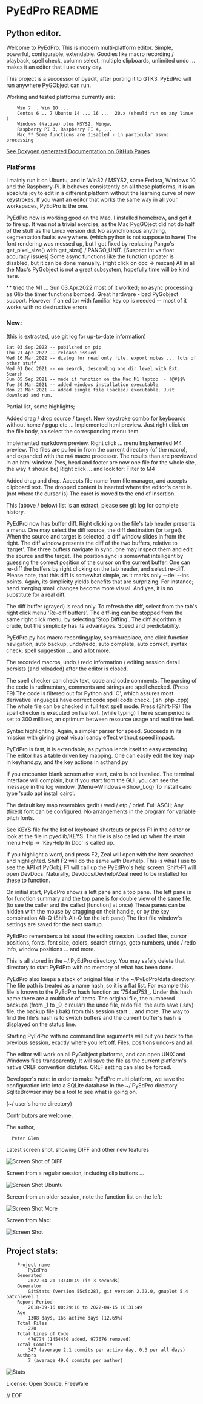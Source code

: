 #   PyEdPro README

## Python editor.

   Welcome to PyEdPro. This is modern multi-platform editor. Simple, powerful,
configurable, extendable. Goodies like macro recording / playback, spell check,
column select, multiple clipboards, unlimited undo ... makes it an editor
that I use every day.

   This project is a successor of pyedit, after porting it to GTK3. PyEdPro
 will run anywhere PyGObject can run.

  Working and tested platforms currently are:

        Win 7 .. Win 10 ...
        Centos 6 .. 7 Ubuntu 14 ... 16 ...  20.x (should run on any linux )
        Windows (Native) plus MSYS2, Mingw,
        Raspberry PI 3, Raspberry PI 4, ...
        Mac ** Some functions are disabled - in particular async processing

[See Doxygen generated Documentation on GitHub Pages](https://pglen.github.io/pyedpro/html/)

### Platforms

  I mainly run it on Ubuntu, and in Win32 / MSYS2, some Fedora, Windows 10,
and the Raspberry-Pi. It behaves consistently on all these platforms,
it is an absolute joy to edit in a different platform without the learning
curve of new keystrokes.  If you want an editor  that works the same way in
all your workspaces, PyEdPro is the one.

 PyEdPro now is working good on the Mac. I installed homebrew, and got it to fire up. It
was not a trivial exercise, as the Mac PygGOject did not do half of the stuff as the
Linux version did. No asynchronous  anything, segmentation faults everywhere. (which python
is not suppose to have)
  The font rendering was messed up, but I got fixed by replacing Pango's
get_pixel_size() with get_size() / PANGO_UNIT. [Suspect int vs float accuracy issues]
  Some async functions like the function updater is disabled, but it can be done
manually. (right click on doc -> rescan) All in all the Mac's PyGobject is not a great
subsystem, hopefully time will be kind here.

** tried the M1 ... Sun 03.Apr.2022 most of it worked; no async processing
as Glib the timer functions bombed. Great hardware - bad PyGobject support. However
if an editor with familiar key op is needed -- most of it works with no destructive errors.

### New:

  (this is extracted, use git log for up-to-date information)

    Sat 03.Sep.2022 -- pubilshed on pip
    Thu 21.Apr.2022 -- release issued
    Wed 16.Mar.2022 -- dialog for read only file, export notes ... lots of other stuff
    Wed 01.Dec.2021 -- on search, descending one dir level with Ext. Search
    Sun 05.Sep.2021 -- made it function on the Mac M1 laptop  - !@#$$%
    Tue 30.Mar.2021 -- added windows installation executable
    Mon 22.Mar.2021 -- added single file (packed) executable. Just download and run.

Partial list, some highlights;

Added drag / drop source / target. New keystroke combo for keyboards
 without home / pgup etc ... Implemented html preview. Just right click on
the file body, an select the corresponding menu item.

Implemented markdown preview. Right click ... menu
Implemented M4 preview. The files are pulled in from the current directory (of the macro),
and expanded with the m4 macro processor. The results than are previewed
in an html window. (Yes, head and footer are now one file for the whole site,
the way it should be) Right click ... and look for: Filter to M4

  Added drag and drop. Accepts file name from file manager, and accepts clipboard text.
The dropped content is inserted where the editor's caret is. (not where the cursor is)
The caret is moved to the end of insertion.

 This (above / below) list is an extract, please see git log for complete history.

  PyEdPro now has buffer diff. Right clicking on the file's tab header presents a menu.
One may select the diff source, the diff destination (or target). When the source and
target is selected, a diff window slides in from the right. The diff window presents
the diff of the two buffers, relative to 'target'. The three buffers navigate in sync,
one may inspect them and edit the source and the target. The position sync is somewhat
intelligent by guessing the correct position of the cursor on the current buffer.
One can re-diff the buffers by right clicking on the tab header, and select re-diff.
Please note, that this diff is somewhat simple, as it marks only --del --ins points.
Again, its simplicity yields benefits that are surprizing. For instance; hand
merging small changes become more visual. And yes, it is no substitute for a real diff.

 The diff buffer (grayed) is read only. To refresh the diff, select
from the tab's right click menu 'Re-diff buffers'. The diff-ing can be stopped from the
same right click menu, by selecting 'Stop Diffing'. The diff algorithm is crude, but
the simplicity has its advantages. Speed and predictability.

  PyEdPro.py has macro recording/play, search/replace, one click function navigation,
auto backup, undo/redo, auto complete, auto correct, syntax check, spell suggestion
 ... and a lot more.

   The recorded macros, undo / redo information / editing session detail persists
 (and reloaded) after the editor is closed.

 The spell checker can check text, code and code comments. The parsing of the code is
rudimentary,  comments and strings are spell checked. (Press F9) The code is filtered
out for Python and  'C', which assures most derivative languages have correct
code spell code check. (.sh .php .cpp) The whole file can be checked in full text
spell mode. Press (Shift-F9) The spell checker is executed on live text. (while typing) The
re scan period is set to 300 millisec, an optimum between resource usage and real time feel.

  Syntax highlighting. Again, a simpler parser for speed. Succeeds in its mission with
giving great visual candy effect without speed impact.

  PyEdPro is fast, it is extendable, as python lends itself to easy extending. The
editor has a table driven key mapping. One can easily edit the key map in
keyhand.py, and the key actions in acthand.py

 If you encounter blank screen after start, cairo is not installed. The terminal interface
will complain, but if you start from the GUI, you can see the message in the
log window. (Menu->Windows->Show_Log) To install cairo type 'sudo apt install cairo'.

 The default key map resembles gedit / wed / etp / brief. Full ASCII;
 Any (fixed) font can be configured. No arrangements in the program for variable pitch fonts.

  See KEYS file for the list of keyboard shortcuts or press F1 in the
editor or look at the file in pyedlib/KEYS. This file is also called up when the main menu
 Help -> 'KeyHelp In Doc' is called up.

  If you highlight a word, and press F2, Zeal will open with the item searched and
highlighted. Shift F2 will do the same with Devhelp. This is what I use to see the API of PyGobj.
F1 will call up the PyEdPro's help screen. Shift-F1 will open DevDocs. Naturally,
Devdocs/Devhelp/Zeal need to be installed for these to function.

  On initial start, PyEdPro shows a left pane and a top pane. The left pane
is for function summary and the top pane is for double view of the same file.
(to see the caller and the called [function] at once) These panes can be hidden with
the mouse by dragging on their handle, or by the key combination Alt-Q (Shift-Alt-Q for
the left pane) The first file window's settings are saved for the next startup.

  PyEdPro remembers a lot about the editing session. Loaded files, cursor positions,
fonts, font size, colors, search strings, goto numbers, undo / redo info,
window positions ... and more.

 This is all stored in the ~/.PyEdPro directory. You may safely delete that
directory to start PyEdPro with no memory of what has been done.

 PyEdPro also keeps a stack of original files in the ~/PyEdPro/data directory. The file
 path is treated as a name hash, so it is a flat list. For example this file is known to the
PyEdPro hash function as '754ad753_. Under this hash name there are a multitude of items.
The original file, the numbered backups (from _1 to _9, circular) the undo file,
redo file, the auto save (.sav) file, the backup file ).bak) from this session start
... and more.
The way to find the file's hash is to switch buffers and the current buffer's hash
is displayed on the status line.

  Starting PyEdPro with no command line arguments will put you back to the
previous session, exactly where you left off. Files, positions undo-s and all.

 The editor will work on all PyGobject platforms, and can open UNIX and Windows files
transparently. It will save the file as the current platform's native CRLF
convention dictates. CRLF setting can also be forced.

  Developer's note: in order to make PyEdPro multi platform, we save
the configuration info into a SQLite database in the ~/.PyEdPro directory.
SqliteBrowser may be a tool to see what is going on.

(~/ user's home directory)

 Contributors are welcome.

The author,

      Peter Glen

Latest screen shot, showing DIFF and other new features

![Screen Shot of DIFF](diffscr.png)

Screen from a regular session, including clip buttons ...

![Screen Shot Ubuntu](screen.png)

Screen from an older session, note the function list on the left:

![Screen Shot More](image.png)

Screen from Mac:

![Screen Shot](screen_shot_mac.png)

## Project stats:

        Project name
            PyEdPro
        Generated
            2022-04-21 13:40:49 (in 3 seconds)
        Generator
            GitStats (version 55c5c28), git version 2.32.0, gnuplot 5.4 patchlevel 1
        Report Period
            2018-09-16 00:29:10 to 2022-04-15 10:31:49
        Age
            1308 days, 166 active days (12.69%)
        Total Files
            220
        Total Lines of Code
            476774 (1454450 added, 977676 removed)
        Total Commits
            347 (average 2.1 commits per active day, 0.3 per all days)
        Authors
            7 (average 49.6 commits per author)


![Stats](commits_by_year_month.png)

License:    Open Source, FreeWare

// EOF